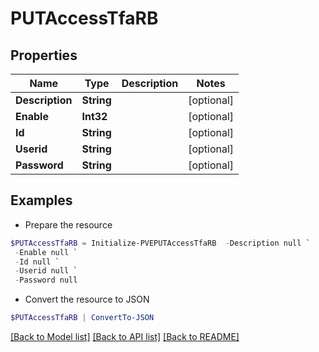 # PUTAccessTfaRB
## Properties

Name | Type | Description | Notes
------------ | ------------- | ------------- | -------------
**Description** | **String** |  | [optional] 
**Enable** | **Int32** |  | [optional] 
**Id** | **String** |  | [optional] 
**Userid** | **String** |  | [optional] 
**Password** | **String** |  | [optional] 

## Examples

- Prepare the resource
```powershell
$PUTAccessTfaRB = Initialize-PVEPUTAccessTfaRB  -Description null `
 -Enable null `
 -Id null `
 -Userid null `
 -Password null
```

- Convert the resource to JSON
```powershell
$PUTAccessTfaRB | ConvertTo-JSON
```

[[Back to Model list]](../README.md#documentation-for-models) [[Back to API list]](../README.md#documentation-for-api-endpoints) [[Back to README]](../README.md)

